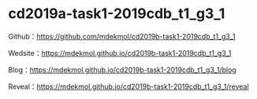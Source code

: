# cd2019a-task1-2019cdb_t1_g3_1

Github：https://github.com/mdekmol/cd2019b-task1-2019cdb_t1_g3_1

Wedsite：https://mdekmol.github.io/cd2019b-task1-2019cdb_t1_g3_1

Blog：https://mdekmol.github.io/cd2019b-task1-2019cdb_t1_g3_1/blog

Reveal：https://mdekmol.github.io/cd2019b-task1-2019cdb_t1_g3_1/reveal